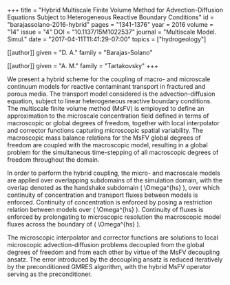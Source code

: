 +++
title   = "Hybrid Multiscale Finite Volume Method for Advection-Diffusion Equations Subject to Heterogeneous Reactive Boundary Conditions"
id      = "barajassolano-2016-hybrid"
pages   = "1341-1376"
year    = 2016
volume  = "14"
issue   = "4"
DOI     = "10.1137/15M1022537"
journal = "Multiscale Model. Simul."
date    = "2017-04-11T11:41:29-07:00"
topics  = ["hydrogeology"]

[[author]]
	given = "D. A."
	family = "Barajas-Solano"

[[author]]
	given = "A. M."
	family = "Tartakovsky"
+++

We present a hybrid scheme for the coupling of macro- and microscale continuum models for reactive contaminant transport in fractured and porous media.  The transport model considered is the advection-diffusion equation, subject to linear heterogeneous reactive boundary conditions.  The multiscale finite volume method (MsFV) is employed to define an approximation to the microscale concentration field defined in terms of macroscopic or global degrees of freedom, together with local interpolator and corrector functions capturing microscopic spatial variability.  The macroscopic mass balance relations for the MsFV global degrees of freedom are coupled with the macroscopic model, resulting in a global problem for the simultaneous time-stepping of all macroscopic degrees of freedom throughout the domain.

In order to perform the hybrid coupling, the micro- and macroscale models are applied over overlapping subdomains of the simulation domain, with the overlap denoted as the handshake subdomain \( \Omega^{hs} \), over which continuity of concentration and transport fluxes between models is enforced.  Continuity of concentration is enforced by posing a restriction relation between models over \( \Omega^{hs} \).  Continuity of fluxes is enforced by prolongating to microscopic resolution the macroscopic model fluxes across the boundary of \( \Omega^{hs} \).

The microscopic interpolator and corrector functions are solutions to local microscopic advection-diffusion problems decoupled from the global degrees of freedom and from each other by virtue of the MsFV decoupling ansatz.  The error introduced by the decoupling ansatz is reduced iteratively by the preconditioned GMRES algorithm, with the hybrid MsFV operator serving as the preconditioner.
